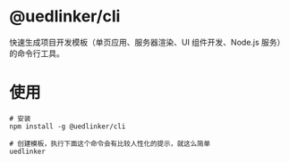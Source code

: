 # @uedlinker/cli

快速生成项目开发模板（单页应用、服务器渲染、UI 组件开发、Node.js 服务）的命令行工具。

# 使用

```shell
# 安装
npm install -g @uedlinker/cli

# 创建模板，执行下面这个命令会有比较人性化的提示，就这么简单
uedlinker
```
